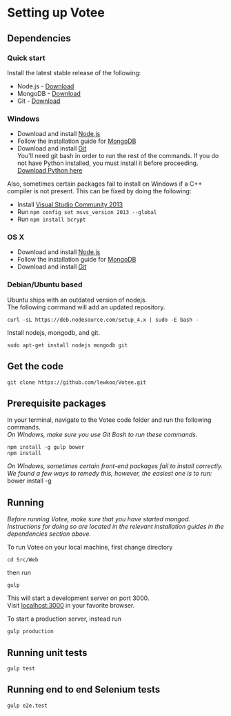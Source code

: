 # Setting up Votee

## Dependencies

### Quick start
Install the latest stable release of the following:

- Node.js - [Download](https://nodejs.org/en/download/stable/)
- MongoDB - [Download](https://www.mongodb.org/downloads)
- Git - [Download](http://git-scm.com/downloads)

### Windows
- Download and install [Node.js](https://nodejs.org/en/download/stable/)
- Follow the installation guide for [MongoDB](https://docs.mongodb.org/manual/tutorial/install-mongodb-on-windows/)
- Download and install [Git](http://git-scm.com/downloads)  
You'll need git bash in order to run the rest of the commands.
If you do not have Python installed, you must install it before proceeding. [Download Python here](https://www.python.org/downloads/release/python-2711/)

Also, sometimes certain packages fail to install on Windows if a C++ compiler is not present. This can be fixed by doing the following:

 - Install [Visual Studio Community 2013](http://go.microsoft.com/fwlink/?LinkId=517284)
 - Run `npm config set msvs_version 2013 --global`
 - Run `npm install bcrypt`

### OS X
- Download and install [Node.js](https://nodejs.org/en/download/stable/)
- Follow the installation guide for [MongoDB](https://docs.mongodb.org/manual/tutorial/install-mongodb-on-os-x/)
- Download and install [Git](http://git-scm.com/downloads)

### Debian/Ubuntu based

Ubuntu ships with an outdated version of nodejs.  
The following command will add an updated repository.

    curl -sL https://deb.nodesource.com/setup_4.x | sudo -E bash -

Install nodejs, mongodb, and git.

    sudo apt-get install nodejs mongodb git

## Get the code

    git clone https://github.com/lewkoo/Votee.git

## Prerequisite packages

In your terminal, navigate to the Votee code folder and run the following commands.  
*On Windows, make sure you use Git Bash to run these commands.*

    npm install -g gulp bower
    npm install
    
*On Windows, sometimes certain front-end packages fail to install correctly. We found a few ways to remedy this, however, the easiest one is to run:*
    bower install -g


## Running

*Before running Votee, make sure that you have started mongod.  
Instructions for doing so are located in the relevant installation guides in the dependencies section above.*

To run Votee on your local machine, first change directory

    cd Src/Web

then run

    gulp

This will start a development server on port 3000.  
Visit [localhost:3000](http://localhost:3000) in your favorite browser.

To start a production server, instead run

    gulp production

## Running unit tests

    gulp test

## Running end to end Selenium tests

    gulp e2e.test
